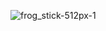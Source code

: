![frog_stick-512px-1](https://user-images.githubusercontent.com/89833124/146497902-6e505dd1-fe07-4b80-8bf9-ea4de4d5d46c.gif)
